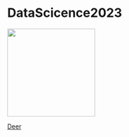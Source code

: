 # DataScicence2023


<img src="https://www.seekpng.com/png/detail/48-486267_man-rolling-the-dice-man-rolling-dice-clip.png" width=200>

[Deer](https://docs.google.com/presentation/d/1742F_S4fpqfyAc6t8mb-q8jkkSMaGHhARf-V3tXp0kg/edit?usp=sharing)

